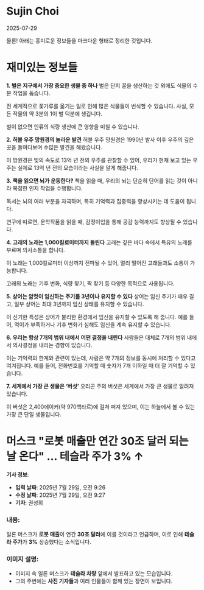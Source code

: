 # Sujin Choi

2025-07-29

물론! 아래는 흥미로운 정보들을 마크다운 형태로 정리한 것입니다.

# 재미있는 정보들
**1. 벌은 지구에서 가장 중요한 생물 중 하나**
벌은 단지 꿀을 생산하는 것 외에도 식물의 수분 작업을 돕습니다.

전 세계적으로 꽃가루를 옮기는 일로 인해 많은 식물들이 번식할 수 있습니다. 사실, 모든 작물의 약 3분의 1이 벌 덕분에 생깁니다.

벌이 없으면 인류의 식량 생산에 큰 영향을 미칠 수 있습니다.

**2. 허블 우주 망원경의 놀라운 발견**
허블 우주 망원경은 1990년 발사 이후 우주의 깊은 곳을 들여다보며 수많은 발견을 해왔습니다.

이 망원경은 빛의 속도로 13억 년 전의 우주를 관찰할 수 있어, 우리가 현재 보고 있는 우주는 실제로 13억 년 전의 모습이라는 사실을 알게 해줍니다.

**3. 책을 읽으면 뇌가 운동한다?**
책을 읽을 때, 우리의 뇌는 단순히 단어를 읽는 것이 아니라 복잡한 인지 작업을 수행합니다.

독서는 뇌의 여러 부분을 자극하며, 특히 기억력과 집중력을 향상시키는 데 도움이 됩니다.

연구에 따르면, 문학작품을 읽을 때, 감정이입을 통해 공감 능력까지도 향상될 수 있습니다.

**4. 고래의 노래는 1,000킬로미터까지 들린다**
고래는 깊은 바다 속에서 특유의 노래를 부르며 의사소통을 합니다.

이 노래는 1,000킬로미터 이상까지 전파될 수 있어, 멀리 떨어진 고래들과도 소통이 가능합니다.

고래의 노래는 기후 변화, 식량 찾기, 짝 찾기 등 다양한 목적으로 사용됩니다.

**5. 상어는 암컷이 임신하는 주기를 3년이나 유지할 수 있다**
상어는 임신 주기가 매우 길고, 일부 상어는 최대 3년까지 임신 상태를 유지할 수 있습니다.

이 신기한 특성은 상어가 불리한 환경에서 임신을 유지할 수 있도록 해 줍니다. 예를 들어, 먹이가 부족하거나 기후 변화가 심해도 임신을 계속 유지할 수 있습니다.

**6. 우리는 항상 7개의 범위 내에서 어떤 결정을 내린다**
사람들은 대체로 7개의 범위 내에서 의사결정을 내리는 경향이 있습니다.

이는 기억력의 한계와 관련이 있는데, 사람은 약 7개의 정보를 동시에 처리할 수 있다고 여겨집니다. 예를 들어, 전화번호를 기억할 때 숫자가 7개 이하일 때 더 잘 기억할 수 있습니다.

**7. 세계에서 가장 큰 생물은 ‘버섯’**
오리곤 주의 버섯은 세계에서 가장 큰 생물로 알려져 있습니다.

이 버섯은 2,400에이커(약 970헥타르)에 걸쳐 퍼져 있으며, 이는 하늘에서 볼 수 있는 가장 큰 단일 생물입니다.


# 머스크 "로봇 매출만 연간 30조 달러 되는 날 온다" … 테슬라 주가 3% ↑

**기사 정보**:
- **입력 날짜**: 2025년 7월 29일, 오전 9:26
- **수정 날짜**: 2025년 7월 29일, 오전 9:27
- **기자**: 권성희

### 내용:
일론 머스크가 **로봇 매출**이 연간 **30조 달러**에 이를 것이라고 언급하며, 이로 인해 **테슬라 주가**가 **3%** 상승했다는 소식입니다.

### 이미지 설명:
- 이미지 속 일론 머스크가 **테슬라 차량** 앞에서 발표하고 있는 모습입니다.
- 그의 주변에는 **사진 기자들**과 여러 인물들이 함께 있는 장면이 보입니다.
